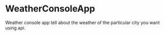 # WeatherConsoleApp
Weather console app tell about the weather of the particular city you want using api.
